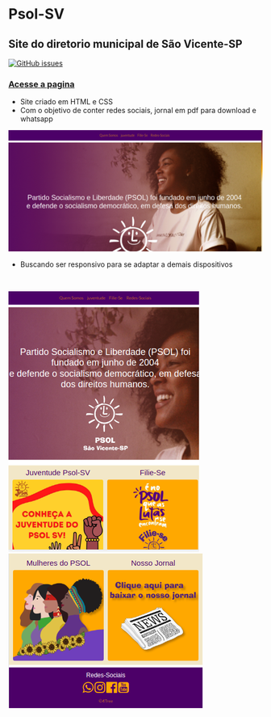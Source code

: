# Psol-SV
## Site do diretorio municipal de São Vicente-SP 
[![GitHub issues](https://img.shields.io/github/issues/lucasdias87/Psol-SV?style=for-the-badge)](https://github.com/lucasdias87/Psol-SV/issues)

### [Acesse a pagina](https://psol-sv.netlify.app)

- Site criado em HTML e CSS 
- Com o objetivo de conter redes sociais, jornal em pdf para download e whatsapp 

![alt text](https://github.com/lucasdias87/Psol-SV/blob/main/img/tela1desk.png)

- Buscando ser responsivo para se adaptar a demais dispositivos
<br>

![alt text](https://github.com/lucasdias87/Psol-SV/blob/main/img/tela1responsive.png)
<br>
![alt text](https://github.com/lucasdias87/Psol-SV/blob/main/img/TELA2%20responsiva.png)
